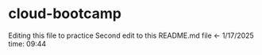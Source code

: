 # cloud-bootcamp
Editing this file to practice
Second edit to this README.md file <- 1/17/2025 time: 09:44
